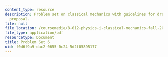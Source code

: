 ```yaml
---
content_type: resource
description: Problem set on classical mechanics with guidelines for drafting a project
  proposal.
file: null
file_location: /coursemedia/8-012-physics-i-classical-mechanics-fall-2008/f0d6f9a9dac206550c245d2f05895177_ps6.pdf
file_type: application/pdf
resourcetype: Document
title: Problem Set 6
uid: f0d6f9a9-dac2-0655-0c24-5d2f05895177
---
```

